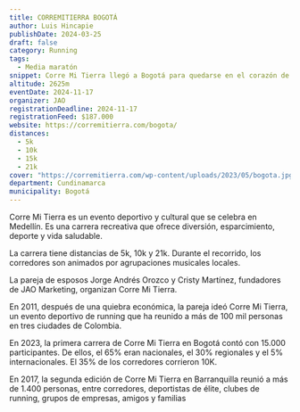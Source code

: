 ```yaml
---
title: CORREMITIERRA BOGOTÁ 
author: Luis Hincapie
publishDate: 2024-03-25
draft: false
category: Running
tags:
  - Media maratón
snippet: Corre Mi Tierra llegó a Bogotá para quedarse en el corazón de la gente. CorreMiTierra es Mucho más que una carrera. Gracias por haber recibido a CORREMITIERRA con los brazos abiertos. Haber vivido momentos únicos junto a todos ustedes fue lo máximo.
altitude: 2625m
eventDate: 2024-11-17
organizer: JAO
registrationDeadline: 2024-11-17
registrationFeed: $187.000
website: https://corremitierra.com/bogota/
distances:
  - 5k
  - 10k
  - 15k
  - 21k
cover: "https://corremitierra.com/wp-content/uploads/2023/05/bogota.jpg"
department: Cundinamarca
municipality: Bogotá
---
```


Corre Mi Tierra es un evento deportivo y cultural que se celebra en Medellín. Es una carrera recreativa que ofrece
diversión, esparcimiento, deporte y vida saludable.

La carrera tiene distancias de 5k, 10k y 21k. Durante el recorrido, los corredores son animados por agrupaciones
musicales locales.

La pareja de esposos Jorge Andrés Orozco y Cristy Martínez, fundadores de JAO Marketing, organizan Corre Mi Tierra.

En 2011, después de una quiebra económica, la pareja ideó Corre Mi Tierra, un evento deportivo de running que ha reunido
a más de 100 mil personas en tres ciudades de Colombia.

En 2023, la primera carrera de Corre Mi Tierra en Bogotá contó con 15.000 participantes. De ellos, el 65% eran
nacionales, el 30% regionales y el 5% internacionales. El 35% de los corredores corrieron 10K.

En 2017, la segunda edición de Corre Mi Tierra en Barranquilla reunió a más de 1.400 personas, entre corredores,
deportistas de élite, clubes de running, grupos de empresas, amigos y familias